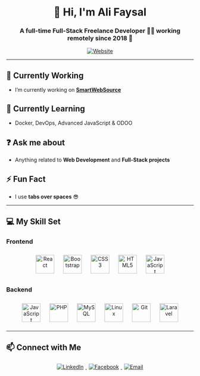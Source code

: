 <div align="center">

# 👋 Hi, I'm Ali Faysal
### A full-time Full-Stack Freelance Developer 👨‍💻 working remotely since 2018 🚀

[![Website](https://img.shields.io/badge/SmartWebSource-%23007ACC?style=for-the-badge&logo=internetarchive&logoColor=white)](https://smartwebsource.com)

</div>

---

## 🔭 Currently Working
- I’m currently working on **[SmartWebSource](https://smartwebsource.com)**

## 🌱 Currently Learning
- Docker, DevOps, Advanced JavaScript & ODOO

## ❓ Ask me about
- Anything related to **Web Development** and **Full-Stack projects**

## ⚡ Fun Fact
- I use **tabs over spaces** 😎

---

## 💻 My Skill Set

### Frontend
<div align="center">
<a href="https://reactjs.org/" target="_blank"><img src="https://profilinator.rishav.dev/skills-assets/react-original-wordmark.svg" alt="React" height="50" style="margin:10px"/></a>
<a href="https://getbootstrap.com/" target="_blank"><img src="https://profilinator.rishav.dev/skills-assets/bootstrap-plain.svg" alt="Bootstrap" height="50" style="margin:10px"/></a>
<a href="https://www.w3schools.com/css/" target="_blank"><img src="https://profilinator.rishav.dev/skills-assets/css3-original-wordmark.svg" alt="CSS3" height="50" style="margin:10px"/></a>
<a href="https://developer.mozilla.org/en-US/docs/Web/HTML" target="_blank"><img src="https://profilinator.rishav.dev/skills-assets/html5-original-wordmark.svg" alt="HTML5" height="50" style="margin:10px"/></a>
<a href="https://www.javascript.com/" target="_blank"><img src="https://profilinator.rishav.dev/skills-assets/javascript-original.svg" alt="JavaScript" height="50" style="margin:10px"/></a>
</div>

### Backend
<div align="center">
<a href="https://www.javascript.com/" target="_blank"><img src="https://profilinator.rishav.dev/skills-assets/javascript-original.svg" alt="JavaScript" height="50" style="margin:10px"/></a>
<a href="https://www.php.net/" target="_blank"><img src="https://profilinator.rishav.dev/skills-assets/php-original.svg" alt="PHP" height="50" style="margin:10px"/></a>
<a href="https://www.mysql.com/" target="_blank"><img src="https://profilinator.rishav.dev/skills-assets/mysql-original-wordmark.svg" alt="MySQL" height="50" style="margin:10px"/></a>
<a href="https://www.linux.org/" target="_blank"><img src="https://profilinator.rishav.dev/skills-assets/linux-original.svg" alt="Linux" height="50" style="margin:10px"/></a>
<a href="https://git-scm.com/" target="_blank"><img src="https://profilinator.rishav.dev/skills-assets/git-scm-icon.svg" alt="Git" height="50" style="margin:10px"/></a>
<a href="https://laravel.com/" target="_blank"><img src="https://profilinator.rishav.dev/skills-assets/laravel-original.svg" alt="Laravel" height="50" style="margin:10px"/></a>
</div>

---

## 📫 Connect with Me
<div align="center">
<a href="https://www.linkedin.com/in/ali-faysal-a67742209/" target="_blank">
  <img src="https://img.shields.io/badge/LinkedIn-%231E77B5?style=for-the-badge&logo=linkedin&logoColor=white" alt="LinkedIn" style="margin:5px"/>
</a>
<a href="https://www.facebook.com/ali.faysal.777" target="_blank">
  <img src="https://img.shields.io/badge/Facebook-%232E87FB?style=for-the-badge&logo=facebook&logoColor=white" alt="Facebook" style="margin:5px"/>
</a>
<a href="mailto:ali.faysal@example.com" target="_blank">
  <img src="https://img.shields.io/badge/Email-%23D14836?style=for-the-badge&logo=gmail&logoColor=white" alt="Email" style="margin:5px"/>
</a>
</div>
